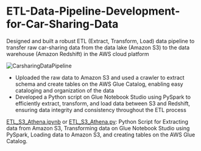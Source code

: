 # ETL-Data-Pipeline-Development-for-Car-Sharing-Data
Designed and built a robust ETL (Extract, Transform, Load) data pipeline to transfer raw car-sharing data from the data lake (Amazon S3) to the data warehouse (Amazon Redshift) in the AWS cloud platform

![CarsharingDataPipeline](https://github.com/bmbenz/ETL-Data-Pipeline-Development-for-Car-Sharing-Data/assets/93178744/73ee83c8-6c55-4d4c-b2f9-fad764b6084f)

- Uploaded the raw data to Amazon S3 and used a crawler to extract schema and create tables on the AWS Glue Catalog, enabling easy cataloging and organization of the data
- Developed a Python script on Glue Notebook Studio using PySpark to efficiently extract, transform, and load data between S3 and Redshift, ensuring data integrity and consistency throughout the ETL process

[ETL_S3_Athena.ipynb](https://github.com/bmbenz/ETL-Data-Pipeline-Development-for-Car-Sharing-Data/blob/0161aecde25ac0ac985b351af0e7da90f5bdda30/ETL_S3_Athena.ipynb) or [ETL_S3_Athena.py](https://github.com/bmbenz/ETL-Data-Pipeline-Development-for-Car-Sharing-Data/blob/1f34fb7c77a5ce07bbcd92febfd7bd53b6856a79/ETL_S3_Athena.py): Python Script for Extracting data from Amazon S3, Transforming data on Glue Notebook Studio using PySpark, Loading data to Amazon S3, and creating tables on the AWS Glue Catalog.
